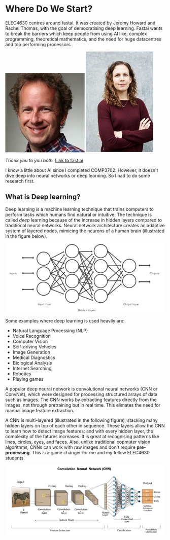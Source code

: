 # Where Do We Start?
ELEC4630 centres around fastai. It was created by Jeremy Howard and Rachel Thomas, with the goal of democratising deep learning. Fastai wants to break the barriers which keep people from using AI like; complex programming, theoretical mathematics, and the need for huge datacentres and top performing processors.

![Jeremy Howard](/images/jh-head.jpg)
![Rachel Thomas](/images/rachel_thomas_profile.jpg)

*Thank you to you both.* [Link to fast.ai](https://www.fast.ai)

I know a little about AI since I completed COMP3702. However, it doesn't dive deep into neural networks or deep learning. So I had to do some research first.

## What is Deep learning?

Deep learning is a machine learning technique that trains computers to perform tasks which humans find natural or intuitive. 
The technique is called *deep* learning because of the increase in hidden layers compared to traditional neural networks. 
Neural network architecture creates an adaptive system of layered nodes, mimicing the neurons of a human brain (illustrated in the figure below).

![Generalised Diagram of Neural Network](/images/neural_network_diagram.jpg)

Some examples where deep learning is used heavily are:
- Natural Language Processing (NLP)
- Voice Recognition
- Computer Vision
- Self-driving Vehicles
- Image Generation
- Medical Diagnostics
- Biological Analysis
- Internet Searching
- Robotics
- Playing games

A popular deep neural network is convolutional neural networks (CNN or ConvNet), which were designed for processing structured arrays of data such as images. 
The CNN works by extracting features directly from the images, not through pretraining but in real time. This elimates the need for manual image feature extraction.

A CNN is multi-layered (illustrated in the following figure), stacking many hidden layers on top of each other in sequence. These layers allow the CNN to learn how to detect image features; and with every hidden layer, 
the complexity of the fatures increases. It is great at recognising patterns like lines, circles, eyes, and faces. Also, unlike traditional copmuter vision algorithms, 
CNNs can work with raw images and don't require **pre-processing**. This is a game changer for me and my fellow ELEC4630 students.

![Diagram of a CNN](/images/CNNs.jpg)

